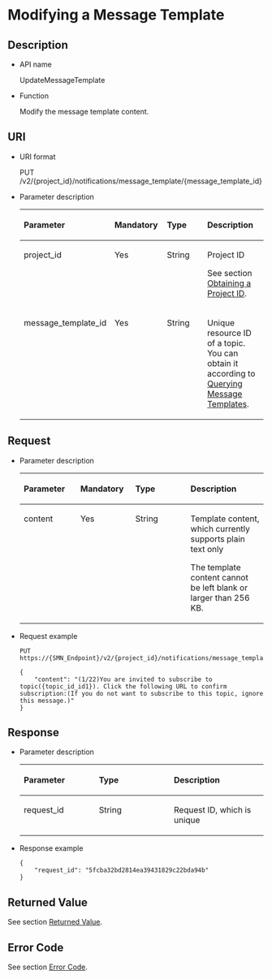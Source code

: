 # Modifying a Message Template <a name="smn_api_53002"></a>

## Description<a name="section28165387"></a>

-   API name

    UpdateMessageTemplate


-   Function

    Modify the message template content.


## URI<a name="section52161898"></a>

-   URI format

    PUT /v2/\{project\_id\}/notifications/message\_template/\{message\_template\_id\}


-   Parameter description

    <a name="table54302323"></a>
    <table><thead align="left"><tr id="row60235282"><th class="cellrowborder" valign="top" width="25.5%" id="mcps1.1.5.1.1"><p id="p47219689"><a name="p47219689"></a><a name="p47219689"></a><strong id="b842352706191030"><a name="b842352706191030"></a><a name="b842352706191030"></a>Parameter</strong></p>
    </th>
    <th class="cellrowborder" valign="top" width="22.11%" id="mcps1.1.5.1.2"><p id="p66698493"><a name="p66698493"></a><a name="p66698493"></a><strong id="b593421527191713"><a name="b593421527191713"></a><a name="b593421527191713"></a>Mandatory</strong></p>
    </th>
    <th class="cellrowborder" valign="top" width="23.27%" id="mcps1.1.5.1.3"><p id="p33868853"><a name="p33868853"></a><a name="p33868853"></a><strong id="b84235270619112"><a name="b84235270619112"></a><a name="b84235270619112"></a>Type</strong></p>
    </th>
    <th class="cellrowborder" valign="top" width="29.12%" id="mcps1.1.5.1.4"><p id="p59022586"><a name="p59022586"></a><a name="p59022586"></a><strong id="b84235270619115"><a name="b84235270619115"></a><a name="b84235270619115"></a>Description</strong></p>
    </th>
    </tr>
    </thead>
    <tbody><tr id="row29043529"><td class="cellrowborder" valign="top" width="25.5%" headers="mcps1.1.5.1.1 "><p id="p3715619"><a name="p3715619"></a><a name="p3715619"></a>project_id</p>
    </td>
    <td class="cellrowborder" valign="top" width="22.11%" headers="mcps1.1.5.1.2 "><p id="p32529705"><a name="p32529705"></a><a name="p32529705"></a>Yes</p>
    </td>
    <td class="cellrowborder" valign="top" width="23.27%" headers="mcps1.1.5.1.3 "><p id="p17660485"><a name="p17660485"></a><a name="p17660485"></a>String</p>
    </td>
    <td class="cellrowborder" valign="top" width="29.12%" headers="mcps1.1.5.1.4 "><p id="p52904931155237"><a name="p52904931155237"></a><a name="p52904931155237"></a>Project ID</p>
    <p id="p21213148"><a name="p21213148"></a><a name="p21213148"></a>See section <a href="obtaining-a-project-id.md">Obtaining a Project ID</a>.</p>
    </td>
    </tr>
    <tr id="row29346720"><td class="cellrowborder" valign="top" width="25.5%" headers="mcps1.1.5.1.1 "><p id="p28274094"><a name="p28274094"></a><a name="p28274094"></a>message_template_id</p>
    </td>
    <td class="cellrowborder" valign="top" width="22.11%" headers="mcps1.1.5.1.2 "><p id="p8500244"><a name="p8500244"></a><a name="p8500244"></a>Yes</p>
    </td>
    <td class="cellrowborder" valign="top" width="23.27%" headers="mcps1.1.5.1.3 "><p id="p17431163"><a name="p17431163"></a><a name="p17431163"></a>String</p>
    </td>
    <td class="cellrowborder" valign="top" width="29.12%" headers="mcps1.1.5.1.4 "><p id="p2638090"><a name="p2638090"></a><a name="p2638090"></a>Unique resource ID of a topic. You can obtain it according to <a href="querying-message-templates.md">Querying Message Templates</a>.</p>
    </td>
    </tr>
    </tbody>
    </table>


## Request<a name="section66803900"></a>

-   Parameter description

    <a name="table30791836"></a>
    <table><thead align="left"><tr id="row6221225"><th class="cellrowborder" valign="top" width="23.22%" id="mcps1.1.5.1.1"><p id="p34157240"><a name="p34157240"></a><a name="p34157240"></a><strong id="b1462225432"><a name="b1462225432"></a><a name="b1462225432"></a>Parameter</strong></p>
    </th>
    <th class="cellrowborder" valign="top" width="22.55%" id="mcps1.1.5.1.2"><p id="p15273051"><a name="p15273051"></a><a name="p15273051"></a><strong id="b1726867193357"><a name="b1726867193357"></a><a name="b1726867193357"></a>Mandatory</strong></p>
    </th>
    <th class="cellrowborder" valign="top" width="22.650000000000002%" id="mcps1.1.5.1.3"><p id="p29157627"><a name="p29157627"></a><a name="p29157627"></a><strong id="b2011936958"><a name="b2011936958"></a><a name="b2011936958"></a>Type</strong></p>
    </th>
    <th class="cellrowborder" valign="top" width="31.580000000000002%" id="mcps1.1.5.1.4"><p id="p12957567"><a name="p12957567"></a><a name="p12957567"></a><strong id="b1375619600"><a name="b1375619600"></a><a name="b1375619600"></a>Description</strong></p>
    </th>
    </tr>
    </thead>
    <tbody><tr id="row54777941"><td class="cellrowborder" valign="top" width="23.22%" headers="mcps1.1.5.1.1 "><p id="p7828214"><a name="p7828214"></a><a name="p7828214"></a>content</p>
    </td>
    <td class="cellrowborder" valign="top" width="22.55%" headers="mcps1.1.5.1.2 "><p id="p30105629"><a name="p30105629"></a><a name="p30105629"></a>Yes</p>
    </td>
    <td class="cellrowborder" valign="top" width="22.650000000000002%" headers="mcps1.1.5.1.3 "><p id="p22636847"><a name="p22636847"></a><a name="p22636847"></a>String</p>
    </td>
    <td class="cellrowborder" valign="top" width="31.580000000000002%" headers="mcps1.1.5.1.4 "><p id="p21645334"><a name="p21645334"></a><a name="p21645334"></a>Template content, which currently supports plain text only</p>
    <p id="p115842109384"><a name="p115842109384"></a><a name="p115842109384"></a>The template content cannot be left blank or larger than 256 KB.</p>
    </td>
    </tr>
    </tbody>
    </table>

-   Request example

    ```
    PUT https://{SMN_Endpoint}/v2/{project_id}/notifications/message_template/b3ffa2cdda574168826316f0628f774f
    ```

    ```
    {
        "content": "(1/22)You are invited to subscribe to topic({topic_id_id1}). Click the following URL to confirm subscription:(If you do not want to subscribe to this topic, ignore this message.)"
    }
    ```


## Response<a name="section64364196"></a>

-   Parameter description

    <a name="table19559856"></a>
    <table><thead align="left"><tr id="row645991"><th class="cellrowborder" valign="top" width="30.79%" id="mcps1.1.4.1.1"><p id="p52325333"><a name="p52325333"></a><a name="p52325333"></a><strong id="b1087091850"><a name="b1087091850"></a><a name="b1087091850"></a>Parameter</strong></p>
    </th>
    <th class="cellrowborder" valign="top" width="30.79%" id="mcps1.1.4.1.2"><p id="p10493555"><a name="p10493555"></a><a name="p10493555"></a><strong id="b1607979099"><a name="b1607979099"></a><a name="b1607979099"></a>Type</strong></p>
    </th>
    <th class="cellrowborder" valign="top" width="38.42%" id="mcps1.1.4.1.3"><p id="p44671593"><a name="p44671593"></a><a name="p44671593"></a><strong id="b339191833"><a name="b339191833"></a><a name="b339191833"></a>Description</strong></p>
    </th>
    </tr>
    </thead>
    <tbody><tr id="row25915775"><td class="cellrowborder" valign="top" width="30.79%" headers="mcps1.1.4.1.1 "><p id="p18803055"><a name="p18803055"></a><a name="p18803055"></a>request_id</p>
    </td>
    <td class="cellrowborder" valign="top" width="30.79%" headers="mcps1.1.4.1.2 "><p id="p46652504"><a name="p46652504"></a><a name="p46652504"></a>String</p>
    </td>
    <td class="cellrowborder" valign="top" width="38.42%" headers="mcps1.1.4.1.3 "><p id="p20756449"><a name="p20756449"></a><a name="p20756449"></a>Request ID, which is unique</p>
    </td>
    </tr>
    </tbody>
    </table>

-   Response example

    ```
    {
        "request_id": "5fcba32bd2814ea39431829c22bda94b"
    }
    ```


## Returned Value<a name="section42406858"></a>

See section  [Returned Value](returned-value.md).

## Error Code<a name="section73211020122511"></a>

See section  [Error Code](error-code.md).

